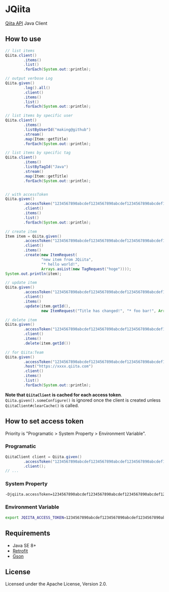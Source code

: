 # JQiita

[Qiita API](http://qiita.com/api/v2/docs) Java Client

## How to use

``` java
// list items
Qiita.client()
        .items()
        .list()
        .forEach(System.out::println);

// output verbose Log
Qiita.given()
        .log().all()
        .client()
        .items()
        .list()
        .forEach(System.out::println);

// list items by specific user
Qiita.client()
        .items()
        .listByUserId("making@github")
        .stream()
        .map(Item::getTitle)
        .forEach(System.out::println);

// list items by specific tag
Qiita.client()
        .items()
        .listByTagId("Java")
        .stream()
        .map(Item::getTitle)
        .forEach(System.out::println);


// with accessToken
Qiita.given()
        .accessToken("1234567890abcdef1234567890abcdef1234567890abcdef1234567890abcd")
        .client()
        .items()
        .list()
        .forEach(System.out::println);

// create item
Item item = Qiita.given()
        .accessToken("1234567890abcdef1234567890abcdef1234567890abcdef1234567890abcd")
        .client()
        .items()
        .create(new ItemRequest(
                "new item from JQiita",
                "* hello world!",
                Arrays.asList(new TagRequest("hoge"))));
System.out.println(item);

// update item
Qiita.given()
        .accessToken("1234567890abcdef1234567890abcdef1234567890abcdef1234567890abcd")
        .client()
        .items()
        .update(item.getId(),
                new ItemRequest("Title has changed!", "* foo bar!", Arrays.asList(new TagRequest("hoge"))));

// delete item
Qiita.given()
        .accessToken("1234567890abcdef1234567890abcdef1234567890abcdef1234567890abcd")
        .client()
        .items()
        .delete(item.getId())

// for Qiita:Team
Qiita.given()
        .accessToken("1234567890abcdef1234567890abcdef1234567890abcdef1234567890abcd")
        .host("https://xxxx.qiita.com")
        .client()
        .items()
        .list()
        .forEach(System.out::println);
```

**Note that `QiitaClient` is cached for each access token**. `Qiita.given().someConfigure()` is ignored once the client is created unless `QiitaClient#clearCache()` is called.

## How to set access token

Priority is "Programatic > System Property > Environment Variable".

### Programatic

``` java
QiitaClient client = Qiita.given()
        .accessToken("1234567890abcdef1234567890abcdef1234567890abcdef1234567890abcd")
        .client();
// ...
```

### System Property

``` bash
-Djqiita.accessToken=1234567890abcdef1234567890abcdef1234567890abcdef1234567890abcd
```

### Environment Variable

``` bash
export JQIITA_ACCESS_TOKEN=1234567890abcdef1234567890abcdef1234567890abcdef1234567890abcd
```


## Requirements

* Java SE 8+
* [Retrofit](http://square.github.io/retrofit/)
* [Gson](https://code.google.com/p/google-gson/)

## License

Licensed under the Apache License, Version 2.0.